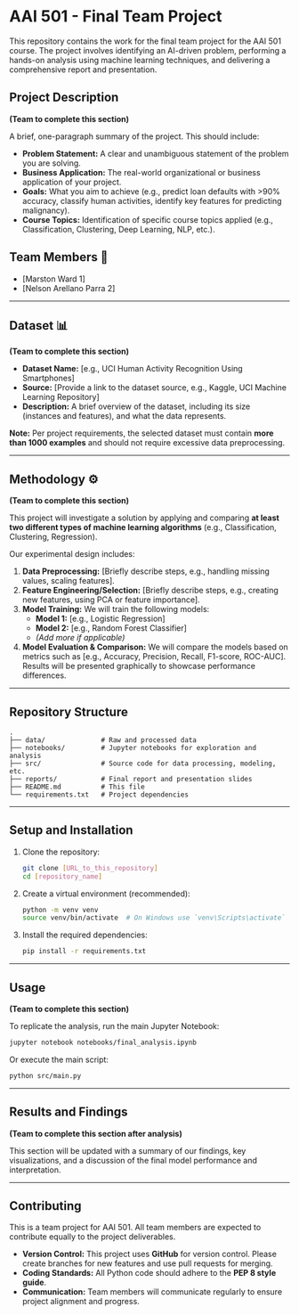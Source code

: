 # AAI 501 - Final Team Project

This repository contains the work for the final team project for the AAI 501 course. The project involves identifying an AI-driven problem, performing a hands-on analysis using machine learning techniques, and delivering a comprehensive report and presentation.

## Project Description

**(Team to complete this section)**

A brief, one-paragraph summary of the project. This should include:

  * **Problem Statement:** A clear and unambiguous statement of the problem you are solving.
  * **Business Application:** The real-world organizational or business application of your project.
  * **Goals:** What you aim to achieve (e.g., predict loan defaults with \>90% accuracy, classify human activities, identify key features for predicting malignancy).
  * **Course Topics:** Identification of specific course topics applied (e.g., Classification, Clustering, Deep Learning, NLP, etc.).

## Team Members 👥

  * [Marston Ward 1]
  * [Nelson Arellano Parra 2]

-----

## Dataset 📊

**(Team to complete this section)**

  * **Dataset Name:** [e.g., UCI Human Activity Recognition Using Smartphones]
  * **Source:** [Provide a link to the dataset source, e.g., Kaggle, UCI Machine Learning Repository]
  * **Description:** A brief overview of the dataset, including its size (instances and features), and what the data represents.

**Note:** Per project requirements, the selected dataset must contain **more than 1000 examples** and should not require excessive data preprocessing.

-----

## Methodology ⚙️

**(Team to complete this section)**

This project will investigate a solution by applying and comparing **at least two different types of machine learning algorithms** (e.g., Classification, Clustering, Regression).

Our experimental design includes:

1.  **Data Preprocessing:** [Briefly describe steps, e.g., handling missing values, scaling features].
2.  **Feature Engineering/Selection:** [Briefly describe steps, e.g., creating new features, using PCA or feature importance].
3.  **Model Training:** We will train the following models:
      * **Model 1:** [e.g., Logistic Regression]
      * **Model 2:** [e.g., Random Forest Classifier]
      * *(Add more if applicable)*
4.  **Model Evaluation & Comparison:** We will compare the models based on metrics such as [e.g., Accuracy, Precision, Recall, F1-score, ROC-AUC]. Results will be presented graphically to showcase performance differences.

-----

## Repository Structure

```
.
├── data/              # Raw and processed data
├── notebooks/         # Jupyter notebooks for exploration and analysis
├── src/               # Source code for data processing, modeling, etc.
├── reports/           # Final report and presentation slides
├── README.md          # This file
└── requirements.txt   # Project dependencies
```

-----

## Setup and Installation

1.  Clone the repository:

    ```bash
    git clone [URL_to_this_repository]
    cd [repository_name]
    ```

2.  Create a virtual environment (recommended):

    ```bash
    python -m venv venv
    source venv/bin/activate  # On Windows use `venv\Scripts\activate`
    ```

3.  Install the required dependencies:

    ```bash
    pip install -r requirements.txt
    ```

-----

## Usage

**(Team to complete this section)**

To replicate the analysis, run the main Jupyter Notebook:

```bash
jupyter notebook notebooks/final_analysis.ipynb
```

Or execute the main script:

```bash
python src/main.py
```

-----

## Results and Findings

**(Team to complete this section after analysis)**

This section will be updated with a summary of our findings, key visualizations, and a discussion of the final model performance and interpretation.

-----

## Contributing

This is a team project for AAI 501. All team members are expected to contribute equally to the project deliverables.

  * **Version Control:** This project uses **GitHub** for version control. Please create branches for new features and use pull requests for merging.
  * **Coding Standards:** All Python code should adhere to the **PEP 8 style guide**.
  * **Communication:** Team members will communicate regularly to ensure project alignment and progress.